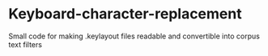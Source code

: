# Keyboard-character-replacement
Small code for making .keylayout files readable and convertible into corpus text filters
